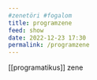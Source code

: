 ```yaml
---
#zenetöri #fogalom
title: programzene
feed: show
date: 2022-12-23 17:30
permalink: /programzene
---
```

[[programatikus]] zene